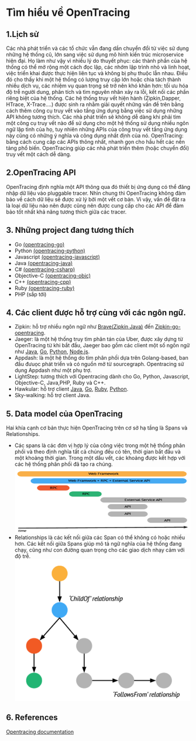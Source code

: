 # Tìm hiểu về OpenTracing

## 1.Lịch sử
Các nhà phát triển và các tổ chức vẫn đang dần chuyển đổi từ việc sử dụng những hệ thống cũ, lớn sang việc sử dụng mô hình kiến trúc microservice hiện đại. Họ làm như vậy vì nhiều lý do thuyết phục: các thành phần của hệ thống có thể mở rộng một cách đọc lập, các nhớm lập trình nhỏ và linh hoạt, việc triển khai được thực hiện liên tục và không bị phụ thuộc lẫn nhau.
Điều đó cho thấy khi một hệ thống có lượng truy cập lớn hoặc chia tách thành nhiều dịch vụ, các nhiệm vụ quan trọng sẽ trở nên khó khăn hơn: tối ưu hóa độ trễ người dung, phân tích và tìm nguyên nhân xảy ra lỗi, kết nối các phần riêng biệt của hệ thống.
Các hệ thống truy vết hiện hành (Zipkin,Dapper, HTrace, X-Trace….) được sinh ra nhằm giải quyết những vấn đề trên bằng cách thêm công cụ truy vết vào tầng ứng dụng bằng việc sử dụng những API không tương thích. Các nhà phát triển sẽ không dễ dàng khi phải tìm một công cụ truy vết nào để sử dụng cho một hệ thống sử dụng nhiều ngôn ngữ lập tình của họ, tuy nhiên những APIs của công truy vết tầng ứng dụng này cũng có những ý nghĩa và công dụng nhất định của nó.
OpenTracing: bằng cách cung cấp các APIs thông nhất, nhanh gọn cho hầu hết các nền tảng phổ biến. OpenTracing giúp các nhà phát triển thêm (hoặc chuyển đổi) truy vết một cách dễ dàng.

## 2.OpenTracing API
OpenTracing định nghĩa một API thông qua đó thiết bị ứng dụng có thể đăng nhập  dữ liệu vào pluggable tracer. Nhìn chung thì OpenTracing không đảm bảo về cách dữ liệu sẽ được xử lý bởi một vết cơ bản. Vì vậy, vấn đề đặt ra là loại dữ liệu nào nên được cũng nên được cung cấp cho các API để đảm bảo tốt nhất khả năng tương thích giữa các tracer.

## 3. Những project đang tương thích
-	Go [(opentracing-go)]( https://github.com/opentracing/opentracing-go)
-	Python [(opentracing-python)]( https://github.com/opentracing/opentracing-python)
-	Javascript [(opentracing-javascript)]( https://github.com/opentracing/opentracing-javascript)
-	Java [(opentracing-java)]( https://github.com/opentracing/opentracing-java)
-	C# [(opentracing-csharp)](https://github.com/opentracing/opentracing-csharp)
-	Objective-C [(opentracing-objc)]( https://github.com/opentracing/opentracing-objc)
-	C++ [(opentracing-cpp)](https://github.com/opentracing/opentracing-cpp)
-	Ruby [(opentracing-ruby)]( https://github.com/opentracing/opentracing-ruby)
-	PHP (sắp tới)
## 4. Các client được hỗ trợ cùng với các ngôn ngữ.
* Zipkin: hỗ trợ nhiều ngôn ngữ như [Brave(Zipkin Java)]( https://github.com/openzipkin/brave-opentracing) đến [Zipkin-go-opentracing]( https://github.com/openzipkin/zipkin-go-opentracing).
* Jaeger: là một hệ thống truy tìm phân tán của Uber, được xây dựng từ OpenTracing từ khi bắt đầu, Jaeger bao gồm các client một số ngôn ngữ như [Java]( https://github.com/uber/jaeger-client-java), [Go]( https://github.com/uber/jaeger-client-go), [Python]( https://github.com/uber/jaeger-client-python), [Node.js]( https://github.com/uber/jaeger-client-node).
* Appdash: là một hệ thống do tìm phân phối dựa trên Golang-based, ban đầu đưuọc phát triển và có nguồn mở từ sourcegraph. Opentracing sử dụng Appdash như một phụ trợ.
* LightStep: tương thích với Opentracing dành cho Go, Python, Javascript, Objective-C, Java,PHP, Ruby và C++.
* Hawkular:  hỗ trợ client [Java](https://github.com/hawkular/hawkular-client-java), [Go](https://github.com/hawkular/hawkular-client-go), [Ruby](https://github.com/hawkular/hawkular-client-ruby), [Python](https://github.com/hawkular/hawkular-client-python).
* Sky-walking: hỗ trợ client Java.
## 5. Data model của OpenTracing
Hai khía cạnh cơ bản thực hiện OpenTracing trên cơ sở hạ tầng là Spans và Relationships.
* Các spans là các đơn vị hợp lý của công việc trong một hệ thống phân phối và theo định nghĩa tất cả chúng đều có tên, thời gian bắt đầu và một khoảng thời gian. Trong một dấu vết, các khoảng được kết hợp với các hệ thống phân phối đã tạo ra chúng.
![span](span.png)
* Relationships là các kết nối giữa các Span có thể không có hoặc nhiều hơn. Các kết nối giữa Spans giúp mô tả ngữ nghĩa của hệ thống đang chạy, cũng như con đường quan trọng cho các giao dịch nhạy cảm với độ trễ.
![relationship](relationship.png)
## 6. References
[Opentracing documentation](http://opentracing.io/documentation/)